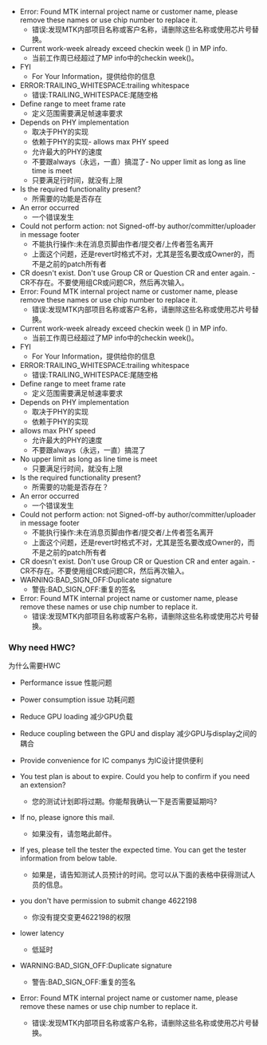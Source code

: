 
- Error: Found MTK internal project name or customer name, please remove these names or use chip number to replace it.
    - 错误:发现MTK内部项目名称或客户名称，请删除这些名称或使用芯片号替换。
- Current work-week already exceed checkin week () in MP info.
    - 当前工作周已经超过了MP info中的checkin week()。
-  FYI
    - For Your Information，提供给你的信息
- ERROR:TRAILING_WHITESPACE:trailing whitespace
    - 错误:TRAILING_WHITESPACE:尾随空格
- Define range to meet frame rate
    - 定义范围需要满足帧速率要求
- Depends on PHY implementation
    - 取决于PHY的实现
    - 依赖于PHY的实现- allows max PHY speed
    - 允许最大的PHY的速度
    - 不要跟always（永远，一直）搞混了- No upper limit as long as line time is meet
    - 只要满足行时间，就没有上限
- Is the required functionality present?
    - 所需要的功能是否存在
- An error occurred
    - 一个错误发生
- Could not perform action: not Signed-off-by author/committer/uploader in message footer
    - 不能执行操作:未在消息页脚由作者/提交者/上传者签名离开
    - 上面这个问题，还是revert时格式不对，尤其是签名要改成Owner的，而不是之前的patch所有者
- CR doesn't exist. Don't use Group CR or Question CR and enter again.
    -CR不存在。不要使用组CR或问题CR，然后再次输入。
- Error: Found MTK internal project name or customer name, please remove these names or use chip number to replace it.
    - 错误:发现MTK内部项目名称或客户名称，请删除这些名称或使用芯片号替换。
- Current work-week already exceed checkin week () in MP info.
    - 当前工作周已经超过了MP info中的checkin week()。
-  FYI
    - For Your Information，提供给你的信息
- ERROR:TRAILING_WHITESPACE:trailing whitespace
    - 错误:TRAILING_WHITESPACE:尾随空格
- Define range to meet frame rate
    - 定义范围需要满足帧速率要求
- Depends on PHY implementation
    - 取决于PHY的实现
    - 依赖于PHY的实现
- allows max PHY speed
    - 允许最大的PHY的速度
    - 不要跟always（永远，一直）搞混了
- No upper limit as long as line time is meet
    - 只要满足行时间，就没有上限
- Is the required functionality present?
    - 所需要的功能是否存在？
- An error occurred
    - 一个错误发生
- Could not perform action: not Signed-off-by author/committer/uploader in message footer
    - 不能执行操作:未在消息页脚由作者/提交者/上传者签名离开
    - 上面这个问题，还是revert时格式不对，尤其是签名要改成Owner的，而不是之前的patch所有者
- CR doesn't exist. Don't use Group CR or Question CR and enter again.
    -CR不存在。不要使用组CR或问题CR，然后再次输入。
- WARNING:BAD_SIGN_OFF:Duplicate signature
    - 警告:BAD_SIGN_OFF:重复的签名
- Error: Found MTK internal project name or customer name, please remove these names or use chip number to replace it.
    - 错误:发现MTK内部项目名称或客户名称，请删除这些名称或使用芯片号替换。

### Why need HWC?
为什么需要HWC
- Performance issue
性能问题
- Power consumption issue
功耗问题
- Reduce GPU loading
减少GPU负载
- Reduce coupling between the GPU and display
减少GPU与display之间的耦合
- Provide convenience for IC companys
为IC设计提供便利

- You test plan is about to expire. Could you help to confirm if you need an extension? 
    - 您的测试计划即将过期。你能帮我确认一下是否需要延期吗?
- If no, please ignore this mail.
    - 如果没有，请忽略此邮件。
- If yes, please tell the tester the expected time. You can get the tester information from below table.
    - 如果是，请告知测试人员预计的时间。您可以从下面的表格中获得测试人员的信息。

- you don't have permission to submit change 4622198
    - 你没有提交变更4622198的权限

- lower latency
    - 低延时

















- WARNING:BAD_SIGN_OFF:Duplicate signature
    - 警告:BAD_SIGN_OFF:重复的签名
- Error: Found MTK internal project name or customer name, please remove these names or use chip number to replace it.
    - 错误:发现MTK内部项目名称或客户名称，请删除这些名称或使用芯片号替换。























